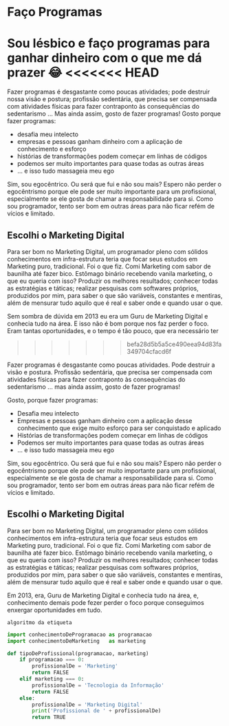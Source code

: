 # Faço Programas
Sou lésbico e faço programas para ganhar dinheiro com o que me dá prazer 😂
<<<<<<< HEAD
=======

Fazer programas é desgastante como poucas atividades; pode destruir nossa visão e postura; profissão sedentária, que precisa ser compensada com atividades físicas para fazer contraponto às consequências do sedentarismo ... Mas ainda assim, gosto de fazer programas!
Gosto porque fazer programas:
- desafia meu intelecto
- empresas e pessoas ganham dinheiro com a aplicação de conhecimento e esforço
- histórias de transformações podem começar em linhas de códigos
- podemos ser muito importantes para quase todas as outras áreas
- ... e isso tudo massageia meu ego

Sim, sou egocêntrico. Ou será que fui e não sou mais? Espero não perder o egocêntrismo porque ele pode ser muito importante para um profissional, especialmente se ele gosta de chamar a responsabilidade para si.
Como sou programador, tento ser bom em outras áreas para não ficar refém de vícios e limitado. 

## Escolhi o Marketing Digital
Para ser bom no Marketing Digital, um programador pleno com sólidos conhecimentos em infra-estrutura teria que focar seus estudos em Marketing puro, tradicional.
Foi o que fiz. Comi Marketing com sabor de baunilha até fazer bico. Estômago binário recebendo vanila marketing, o que eu queria com isso? Produzir os melhores resultados; conhecer todas as estratégias e táticas; realizar pesquisas com softwares próprios, produzidos por mim, para saber o que são variáveis, constantes e mentiras, além de mensurar tudo aquilo que é real e saber onde e quando usar o que.

Sem sombra de dúvida em 2013 eu era um Guru de Marketing Digital e conhecia tudo na área. E isso não é bom porque nos faz perder o foco. Eram tantas oportunidades, e o tempo é tão pouco, que era necessário ter

>>>>>>> befa28d5b5a5ce490eea94d83fa349704cfacd6f

Fazer programas é desgastante como poucas atividades. Pode destruir a visão e postura.
Profissão sedentária, que precisa ser compensada com atividades físicas para fazer contraponto às consequências do sedentarismo ... mas ainda assim, gosto de fazer programas!

Gosto, porque fazer programas:
- Desafia meu intelecto
- Empresas e pessoas ganham dinheiro com a aplicação desse conhecimento que exige muito esforço para ser conquistado e aplicado
- Histórias de transformações podem começar em linhas de códigos
- Podemos ser muito importantes para quase todas as outras áreas
- ... e isso tudo massageia meu ego

Sim, sou egocêntrico. Ou será que fui e não sou mais? Espero não perder o egocêntrismo porque ele pode ser muito importante para um profissional, especialmente se ele gosta de chamar a responsabilidade para si.
Como sou programador, tento ser bom em outras áreas para não ficar refém de vícios e limitado. 

## Escolhi o Marketing Digital
Para ser bom no Marketing Digital, um programador pleno com sólidos conhecimentos em infra-estrutura teria que focar seus estudos em Marketing puro, tradicional.
Foi o que fiz. Comi Marketing com sabor de baunilha até fazer bico. Estômago binário recebendo vanila marketing, o que eu queria com isso? Produzir os melhores resultados; conhecer todas as estratégias e táticas; realizar pesquisas com softwares próprios, produzidos por mim, para saber o que são variáveis, constantes e mentiras, além de mensurar tudo aquilo que é real e saber onde e quando usar o que.

Em 2013, era, Guru de Marketing Digital e conhecia tudo na área, e, conhecimento demais pode fezer perder o foco porque conseguimos enxergar oportunidades em tudo.

<code>algoritmo da etiqueta</code>

```python
import conhecimentoDeProgramacao as programacao
import conhecimentoDeMarketing   as marketing

def tipoDeProfissional(programacao, marketing)
    if programacao === 0:
        profissionalDe = 'Marketing'
        return FALSE
    elif marketing === 0:
        profissionalDe = 'Tecnologia da Informação'
        return FALSE
    else:
        profissionalDe = 'Marketing Digital'
        print('Profissional de ' + profissionalDe)
        return TRUE
```
